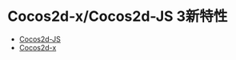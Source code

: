 Cocos2d-x/Cocos2d-JS 3新特性
======

* [Cocos2d-JS](Cocos2d-JS/README.md)
* [Cocos2d-x](Cocos2d-x/README.md)